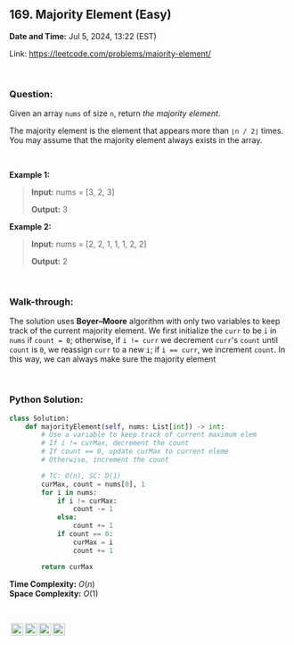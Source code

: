 ## 169. Majority Element (Easy)
**Date and Time:** Jul 5, 2024, 13:22 (EST)

Link: https://leetcode.com/problems/majority-element/

<br>

### Question:
Given an array `nums` of size `n`, return _the majority element_.

The majority element is the element that appears more than `⌊n / 2⌋` times. You may assume that the majority element always exists in the array.

<br>

**Example 1:**
> **Input:** nums = [3, 2, 3]
> 
> **Output:** 3

**Example 2:**
> **Input:** nums = [2, 2, 1, 1, 1, 2, 2]
> 
> **Output:** 2

<br>

### Walk-through: 
The solution uses **Boyer–Moore** algorithm with only two variables to keep track of the current majority element. We first initialize the `curr` to be `i` in `nums` if `count = 0`; otherwise, if `i != curr` we decrement `curr`'s `count` until `count` is `0`, we reassign `curr` to a new `i`; if `i == curr`, we increment `count`. In this way, we can always make sure the majority element

<br>

### Python Solution:
```python
class Solution:
    def majorityElement(self, nums: List[int]) -> int:
        # Use a variable to keep track of current maximum elem
        # If i != curMax, decrement the count
        # If count == 0, update curMax to current eleme
        # Otherwise, increment the count

        # TC: O(n), SC: O(1)
        curMax, count = nums[0], 1
        for i in nums:
            if i != curMax:
                count -= 1
            else:
                count += 1
            if count == 0:
                curMax = i
                count += 1

        return curMax
```
**Time Complexity:** $O(n)$ <br>
**Space Complexity:** $O(1)$

<br>

<img style="height:22px!important;margin-left:3px;vertical-align:text-bottom;" src="https://mirrors.creativecommons.org/presskit/icons/cc.svg?ref=chooser-v1" alt="CC BY-NC-SA" title="CC BY-NC-SA"><img style="height:22px!important;margin-left:3px;vertical-align:text-bottom;" src="https://mirrors.creativecommons.org/presskit/icons/by.svg?ref=chooser-v1" alt="BY: credit must be given to the creator" title="BY: credit must be given to the creator"><img style="height:22px!important;margin-left:3px;vertical-align:text-bottom;" src="https://mirrors.creativecommons.org/presskit/icons/nc.svg?ref=chooser-v1" alt="NC: Only noncommercial uses of the work are permitted" title="NC: Only noncommercial uses of the work are permitted"><img style="height:22px!important;margin-left:3px;vertical-align:text-bottom;" src="https://mirrors.creativecommons.org/presskit/icons/sa.svg?ref=chooser-v1" alt="SA: Adaptations must be shared under the same terms" title="SA: Adaptations must be shared under the same terms">